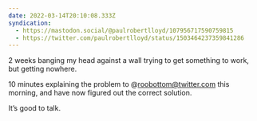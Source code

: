 ```yaml
---
date: 2022-03-14T20:10:08.333Z
syndication:
  - https://mastodon.social/@paulrobertlloyd/107956717590759815
  - https://twitter.com/paulrobertlloyd/status/1503464237359841286
---
```


2 weeks banging my head against a wall trying to get something to work, but getting nowhere.

10 minutes explaining the problem to @roobottom@twitter.com this morning, and have now figured out the correct solution.

It’s good to talk.
